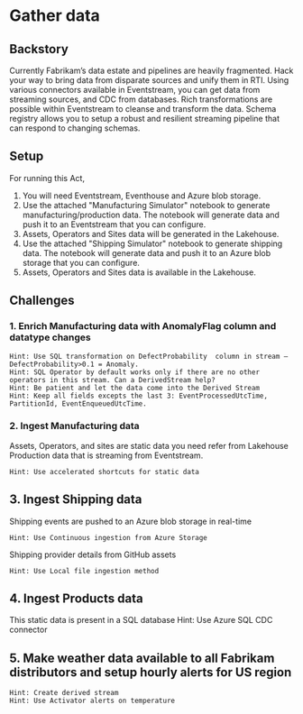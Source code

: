 # Gather data

## Backstory
Currently Fabrikam’s data estate and pipelines are heavily fragmented. Hack your way to bring data from disparate sources and unify them in RTI. Using various connectors available in Eventstream, you can get data from streaming sources, and CDC from databases. Rich transformations are possible within Eventstream to cleanse and transform the data. Schema registry allows you to setup a robust and resilient streaming pipeline that can respond to changing schemas.

## Setup
For running this Act, 
1. You will need Eventstream, Eventhouse and Azure blob storage. 
2. Use the attached "Manufacturing Simulator" notebook to generate manufacturing/production data. The notebook will generate data and push it to an Eventstream that you can configure. 
3. Assets, Operators and Sites data will be generated in the Lakehouse.
4. Use the attached "Shipping Simulator" notebook to generate shipping data. The notebook will generate data and push it to an Azure blob storage that you can configure. 
5. Assets, Operators and Sites data is available in the Lakehouse.

## Challenges 

### 1. Enrich Manufacturing data with AnomalyFlag column and datatype changes
    Hint: Use SQL transformation on DefectProbability  column in stream – DefectProbability>0.1 = Anomaly.
    Hint: SQL Operator by default works only if there are no other operators in this stream. Can a DerivedStream help?
    Hint: Be patient and let the data come into the Derived Stream
    Hint: Keep all fields excepts the last 3: EventProcessedUtcTime, PartitionId, EventEnqueuedUtcTime. 

### 2. Ingest Manufacturing data
Assets, Operators, and sites are static data you need refer from Lakehouse
Production data that is streaming from Eventstream.

    Hint: Use accelerated shortcuts for static data

## 3. Ingest Shipping data
Shipping events are pushed to an Azure blob storage in real-time

    Hint: Use Continuous ingestion from Azure Storage
Shipping provider details from GitHub assets

    Hint: Use Local file ingestion method

## 4. Ingest Products data 
This static data is present in a SQL database
    Hint: Use Azure SQL CDC connector

## 5. Make weather data available to all Fabrikam distributors and setup hourly alerts for US region
    Hint: Create derived stream
    Hint: Use Activator alerts on temperature




